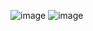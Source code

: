 ![image](https://github.com/Vasanthkarri/SearchFilter-4/assets/95275323/a02a442c-9faa-4206-a387-bd3aefa6b098)
![image](https://github.com/Vasanthkarri/SearchFilter-4/assets/95275323/35f182f4-41f0-440f-9bb5-d8fa3b6aac16)

